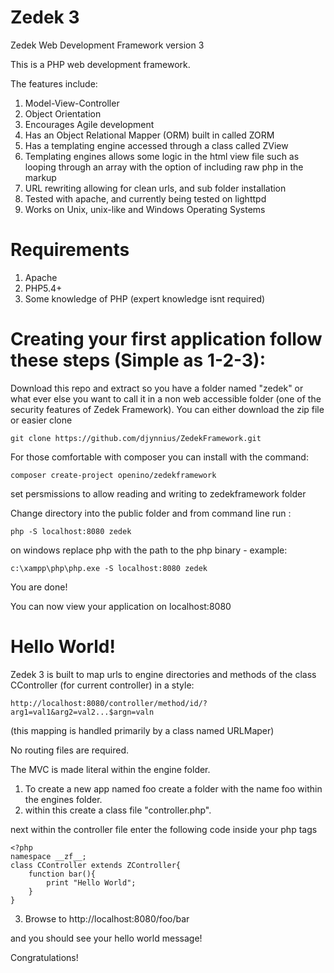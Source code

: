 Zedek 3
========

Zedek Web Development Framework version 3

This is a PHP web development framework. 

The features include:

1. Model-View-Controller
2. Object Orientation
3. Encourages Agile development
4. Has an Object Relational Mapper (ORM) built in called ZORM
5. Has a templating engine accessed through a class called ZView
6. Templating engines allows some logic in the html view file such as looping through an array with the option of including raw php in the markup 
7. URL rewriting allowing for clean urls, and sub folder installation
8. Tested with apache, and currently being tested on lighttpd
9. Works on Unix, unix-like and Windows Operating Systems

Requirements
=============
1. Apache
2. PHP5.4+
3. Some knowledge of PHP (expert knowledge isnt required)

Creating your first application follow these steps (Simple as 1-2-3):
======================================================================

Download this repo and extract so you have a folder named "zedek" or what ever else you want to call it in a non web accessible folder (one of the security features of Zedek Framework). You can either download the zip file or easier clone 

	git clone https://github.com/djynnius/ZedekFramework.git

For those comfortable with composer you can install with the command:

    composer create-project openino/zedekframework

set persmissions to allow reading and writing to zedekframework folder

Change directory into the public folder and from command line run :

    php -S localhost:8080 zedek

on windows replace php with the path to the php binary - example:
	
	c:\xampp\php\php.exe -S localhost:8080 zedek


You are done!

You can now view your application on localhost:8080


Hello World!
============

Zedek 3 is built to map urls to engine directories and methods of the class CController (for current controller) in a style:

    http://localhost:8080/controller/method/id/?arg1=val1&arg2=val2...$argn=valn

(this mapping is handled primarily by a class named URLMaper) 

No routing files are required.

The MVC is made literal within the engine folder. 

1. To create a new app named foo create a folder with the name foo within the engines folder.
2. within this create a class file "controller.php".

next within the controller file enter the following code inside your php tags

    <?php
    namespace __zf__;
    class CController extends ZController{
        function bar(){
            print "Hello World";
        }
    }
    

3. Browse to http://localhost:8080/foo/bar

and you should see your hello world message!

Congratulations!
